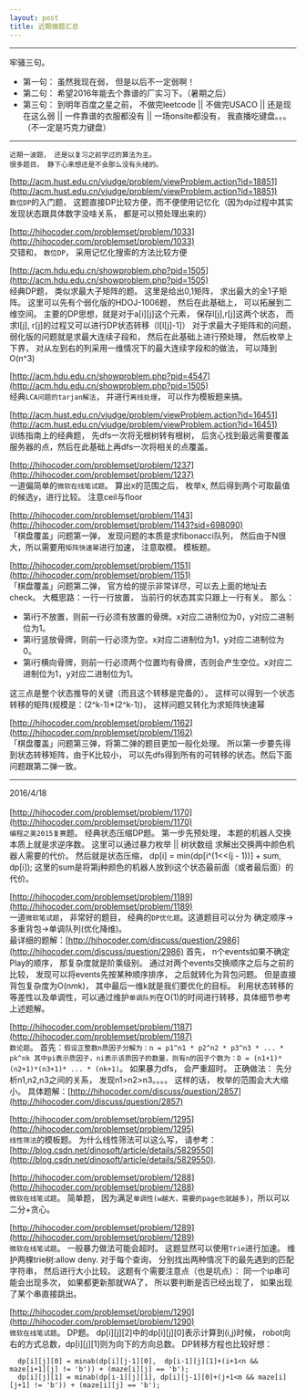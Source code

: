 ```yaml
---
layout: post
title: 近期做题汇总
---
```


---
牢骚三句。

* 第一句： 虽然我现在弱， 但是以后不一定弱啊！
* 第二句： 希望2016年能去个靠谱的厂实习下。（暑期之后）
* 第三句： 到明年百度之星之前， 不做完leetcode || 不做完USACO || 还是现在这么弱 || 一件靠谱的衣服都没有 || 一场onsite都没有， 我直播吃键盘。。。（不一定是巧克力键盘）

---

```
近期一波题， 还是以复习之前学过的算法为主。
很多题目， 静下心来想还是不会那么没有头绪的。
```

[http://acm.hust.edu.cn/vjudge/problem/viewProblem.action?id=18851](http://acm.hust.edu.cn/vjudge/problem/viewProblem.action?id=18851)<br>
`数位DP`的入门题， 这题直接DP比较方便，而不便使用记忆化（因为dp过程中其实发现状态跟具体数字没啥关系， 都是可以预处理出来的）
<br>

[http://hihocoder.com/problemset/problem/1033](http://hihocoder.com/problemset/problem/1033)<br>
交错和， `数位DP`， 采用记忆化搜索的方法比较方便
<br>

[http://acm.hdu.edu.cn/showproblem.php?pid=1505](http://acm.hdu.edu.cn/showproblem.php?pid=1505)<br>
经典DP题， 类似求最大子矩阵的题。 这里是给出0,1矩阵， 求出最大的全1子矩阵。 这里可以先有个弱化版的HDOJ-1006题， 然后在此基础上， 可以拓展到二维空间。 主要的DP思想，就是对于a[i][j]这个元素， 保存l[j],r[j]这两个状态， 而求l[j], r[j]的过程又可以进行DP状态转移（l[l[j]-1]）
对于求最大子矩阵和的问题， 弱化版的问题就是求最大连续子段和， 然后在此基础上进行预处理， 然后枚举上下界， 对从左到右的列采用一维情况下的最大连续字段和的做法， 可以降到O(n^3)
<br>

[http://acm.hdu.edu.cn/showproblem.php?pid=4547](http://acm.hdu.edu.cn/showproblem.php?pid=1505)<br>
经典`LCA问题的tarjan解法`， 并进行`离线处理`， 可以作为模板题来搞。
<br>

[http://acm.hust.edu.cn/vjudge/problem/viewProblem.action?id=16451](http://acm.hust.edu.cn/vjudge/problem/viewProblem.action?id=16451)<br>
训练指南上的经典题， 先dfs一次将无根树转有根树， 后贪心找到最远需要覆盖服务器的点，然后在此基础上再dfs一次将相关的点覆盖。 
<br>

[http://hihocoder.com/problemset/problem/1237](http://hihocoder.com/problemset/problem/1237)<br>
一道偏简单的`微软在线笔试题`。 算出x的范围之后， 枚举x, 然后得到两个可取最值的候选y，进行比较。 注意ceil与floor
<br>

[http://hihocoder.com/problemset/problem/1143](http://hihocoder.com/problemset/problem/1143?sid=698090)<br>
「棋盘覆盖」问题第一弹， 发现问题的本质是求fibonacci队列， 然后由于N很大，所以需要用`矩阵快速幂`进行加速， 注意取模。 模板题。
<br>

[http://hihocoder.com/problemset/problem/1151](http://hihocoder.com/problemset/problem/1151)<br>
「棋盘覆盖」问题第二弹， 官方给的提示非常详尽，可以去上面的地址去check。 大概思路：一行一行放置， 当前行的状态其实只跟上一行有关。 那么：

* 第i行不放置，则前一行必须有放置的骨牌。x对应二进制位为0，y对应二进制位为1。
* 第i行竖放骨牌，则前一行必须为空。x对应二进制位为1，y对应二进制位为0。
* 第i行横向骨牌，则前一行必须两个位置均有骨牌，否则会产生空位。x对应二进制位为1，y对应二进制位为1。

这三点是整个状态推导的关键（而且这个转移是完备的）。
这样可以得到一个状态转移的矩阵(规模是：(2^k-1)*(2^k-1))， 这样问题又转化为求矩阵快速幂
<br>

[http://hihocoder.com/problemset/problem/1162](http://hihocoder.com/problemset/problem/1162)<br>
「棋盘覆盖」问题第三弹，将第二弹的题目更加一般化处理。 所以第一步要先得到状态转移矩阵，由于K比较小， 可以先dfs得到所有的可转移的状态。然后下面问题跟第二弹一致。

---
2016/4/18
<br><br>
[http://hihocoder.com/problemset/problem/1170](http://hihocoder.com/problemset/problem/1170)<br>
`编程之美2015复赛`题。 经典状态压缩DP题。
第一步先预处理， 本题的机器人交换本质上就是求逆序数。 这里可以通过暴力枚举 || 树状数组 求解出交换两中颜色机器人需要的代价。 然后就是状态压缩， dp[i] = min(dp[i^(1<<(j - 1))] + sum, dp[i]);  这里的sum是将第j种颜色的机器人放到i这个状态最前面（或者最后面）的代价。
<br>


[http://hihocoder.com/problemset/problem/1189](http://hihocoder.com/problemset/problem/1189)<br>
一道`微软笔试题`， 非常好的题目， 经典的`DP优化题`。这道题目可以分为 确定顺序->多重背包->单调队列(优化降维)。<br>
最详细的题解：[http://hihocoder.com/discuss/question/2986](http://hihocoder.com/discuss/question/2986)
首先， n个events如果不确定Play的顺序， 那复杂度就是阶乘级别。 通过对两个events交换顺序之后与之前的比较， 发现可以将events先按某种顺序排序， 之后就转化为背包问题。
但是直接背包复杂度为O(n*m*k)， 其中最后一维k就是我们要优化的目标。 利用状态转移的等差性以及单调性，可以通过维护`单调队列`在O(1)的时间进行转移，具体细节参考上述题解。
<br>

[http://hihocoder.com/problemset/problem/1187](http://hihocoder.com/problemset/problem/1187)<br>
`数论题`。 首先：`假设正整数n质因子分解为：n = p1^n1 * p2^n2 * p3^n3 * ... * pk^nk
其中pi表示质因子，ni表示该质因子的数量，则有n的因子个数为：D = (n1+1)*(n2+1)*(n3+1)* ... * (nk+1)`。 如果暴力dfs， 会严重超时。 正确做法： 先分析n1,n2,n3之间的关系， 发现n1>n2>n3。。。。
这样的话， 枚举的范围会大大缩小。
具体题解：[http://hihocoder.com/discuss/question/2857](http://hihocoder.com/discuss/question/2857)<br>

[http://hihocoder.com/problemset/problem/1295](http://hihocoder.com/problemset/problem/1295)<br>
`线性筛法`的模板题。 为什么线性筛法可以这么写， 请参考：[http://blog.csdn.net/dinosoft/article/details/5829550](http://blog.csdn.net/dinosoft/article/details/5829550). <br>

[http://hihocoder.com/problemset/problem/1288](http://hihocoder.com/problemset/problem/1288)<br>
`微软在线笔试题`。 简单题， 因为满足`单调性(w越大，需要的page也就越多)`，所以可以二分+贪心。<br>

[http://hihocoder.com/problemset/problem/1289](http://hihocoder.com/problemset/problem/1289)<br>
`微软在线笔试题`。 一般暴力做法可能会超时。 这题显然可以使用`Trie`进行加速。 维护两棵trie树:allow deny. 对于每个查询， 分别找出两种情况下的最先遇到的匹配字符串， 然后进行大小比较。 这题有个需要注意点（也是坑点）： 同一个ip串可能会出现多次， 如果都更新那就WA了， 所以要判断是否已经出现了， 如果出现了某个串直接跳出。
<br>

[http://hihocoder.com/problemset/problem/1290](http://hihocoder.com/problemset/problem/1290)<br>
`微软在线笔试题`。 DP题。 dp[i][j][2]中的dp[i][j][0]表示计算到(i,j)时候， robot向右的方式总数，dp[i][j][1]则为向下的方向总数。 DP转移方程也比较好想：

```
  dp[i][j][0] = minab(dp[i][j-1][0],  dp[i-1][j][1]+(i+1<n && maze[i+1][j] != 'b')) + (maze[i][j] == 'b');
  dp[i][j][1] = minab(dp[i-1][j][1], dp[i][j-1][0]+(j+1<m && maze[i][j+1] != 'b')) + (maze[i][j] == 'b');
```

<br>

